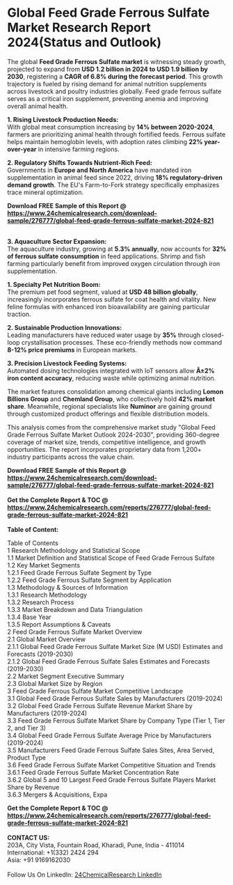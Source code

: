 <h1>Global Feed Grade Ferrous Sulfate Market Research Report 2024(Status and Outlook)</h1><p>The global <strong>Feed Grade Ferrous Sulfate market</strong> is witnessing steady growth, projected to expand from <strong>USD 1.2 billion in 2024 to USD 1.9 billion by 2030</strong>, registering a <strong>CAGR of 6.8% during the forecast period</strong>. This growth trajectory is fueled by rising demand for animal nutrition supplements across livestock and poultry industries globally. Feed grade ferrous sulfate serves as a critical iron supplement, preventing anemia and improving overall animal health.</p><p><strong>1. Rising Livestock Production Needs:</strong><br>
With global meat consumption increasing by <strong>14% between 2020-2024</strong>, farmers are prioritizing animal health through fortified feeds. Ferrous sulfate helps maintain hemoglobin levels, with adoption rates climbing <strong>22% year-over-year</strong> in intensive farming regions.</p><p><strong>2. Regulatory Shifts Towards Nutrient-Rich Feed:</strong><br>
Governments in <strong>Europe and North America</strong> have mandated iron supplementation in animal feed since 2022, driving <strong>18% regulatory-driven demand growth</strong>. The EU's Farm-to-Fork strategy specifically emphasizes trace mineral optimization.</p><div><b>Download FREE Sample of this Report @ 
            <a href="https://www.24chemicalresearch.com/download-sample/276777/global-feed-grade-ferrous-sulfate-market-2024-821">
            https://www.24chemicalresearch.com/download-sample/276777/global-feed-grade-ferrous-sulfate-market-2024-821</a></b></div><br><p><strong>3. Aquaculture Sector Expansion:</strong><br>
The aquaculture industry, growing at <strong>5.3% annually</strong>, now accounts for <strong>32% of ferrous sulfate consumption</strong> in feed applications. Shrimp and fish farming particularly benefit from improved oxygen circulation through iron supplementation.</p><p><strong>1. Specialty Pet Nutrition Boom:</strong><br>
The premium pet food segment, valued at <strong>USD 48 billion globally</strong>, increasingly incorporates ferrous sulfate for coat health and vitality. New feline formulas with enhanced iron bioavailability are gaining particular traction.</p><p><strong>2. Sustainable Production Innovations:</strong><br>
Leading manufacturers have reduced water usage by <strong>35%</strong> through closed-loop crystallisation processes. These eco-friendly methods now command <strong>8-12% price premiums</strong> in European markets.</p><p><strong>3. Precision Livestock Feeding Systems:</strong><br>
Automated dosing technologies integrated with IoT sensors allow <strong>Â±2% iron content accuracy</strong>, reducing waste while optimizing animal nutrition.</p><p>The market features consolidation among chemical giants including <strong>Lomon Billions Group</strong> and <strong>Chemland Group</strong>, who collectively hold <strong>42% market share</strong>. Meanwhile, regional specialists like <strong>Numinor</strong> are gaining ground through customized product offerings and flexible distribution models.</p><p>This analysis comes from the comprehensive market study "Global Feed Grade Ferrous Sulfate Market Outlook 2024-2030", providing 360-degree coverage of market size, trends, competitive intelligence, and growth opportunities. The report incorporates proprietary data from 1,200+ industry participants across the value chain.</p><div><b>Download FREE Sample of this Report @ 
            <a href="https://www.24chemicalresearch.com/download-sample/276777/global-feed-grade-ferrous-sulfate-market-2024-821">
            https://www.24chemicalresearch.com/download-sample/276777/global-feed-grade-ferrous-sulfate-market-2024-821</a></b></div><br><div><b>Get the Complete Report & TOC @ 
            <a href="https://www.24chemicalresearch.com/reports/276777/global-feed-grade-ferrous-sulfate-market-2024-821">
            https://www.24chemicalresearch.com/reports/276777/global-feed-grade-ferrous-sulfate-market-2024-821</a></b></div><br>
            <b>Table of Content:</b><p>Table of Contents<br />
1 Research Methodology and Statistical Scope<br />
1.1 Market Definition and Statistical Scope of Feed Grade Ferrous Sulfate<br />
1.2 Key Market Segments<br />
1.2.1 Feed Grade Ferrous Sulfate Segment by Type<br />
1.2.2 Feed Grade Ferrous Sulfate Segment by Application<br />
1.3 Methodology & Sources of Information<br />
1.3.1 Research Methodology<br />
1.3.2 Research Process<br />
1.3.3 Market Breakdown and Data Triangulation<br />
1.3.4 Base Year<br />
1.3.5 Report Assumptions & Caveats<br />
2 Feed Grade Ferrous Sulfate Market Overview<br />
2.1 Global Market Overview<br />
2.1.1 Global Feed Grade Ferrous Sulfate Market Size (M USD) Estimates and Forecasts (2019-2030)<br />
2.1.2 Global Feed Grade Ferrous Sulfate Sales Estimates and Forecasts (2019-2030)<br />
2.2 Market Segment Executive Summary<br />
2.3 Global Market Size by Region<br />
3 Feed Grade Ferrous Sulfate Market Competitive Landscape<br />
3.1 Global Feed Grade Ferrous Sulfate Sales by Manufacturers (2019-2024)<br />
3.2 Global Feed Grade Ferrous Sulfate Revenue Market Share by Manufacturers (2019-2024)<br />
3.3 Feed Grade Ferrous Sulfate Market Share by Company Type (Tier 1, Tier 2, and Tier 3)<br />
3.4 Global Feed Grade Ferrous Sulfate Average Price by Manufacturers (2019-2024)<br />
3.5 Manufacturers Feed Grade Ferrous Sulfate Sales Sites, Area Served, Product Type<br />
3.6 Feed Grade Ferrous Sulfate Market Competitive Situation and Trends<br />
3.6.1 Feed Grade Ferrous Sulfate Market Concentration Rate<br />
3.6.2 Global 5 and 10 Largest Feed Grade Ferrous Sulfate Players Market Share by Revenue<br />
3.6.3 Mergers & Acquisitions, Expa</p><div><b>Get the Complete Report & TOC @ 
            <a href="https://www.24chemicalresearch.com/reports/276777/global-feed-grade-ferrous-sulfate-market-2024-821">
            https://www.24chemicalresearch.com/reports/276777/global-feed-grade-ferrous-sulfate-market-2024-821</a></b></div><br><b>CONTACT US:</b><br>
            203A, City Vista, Fountain Road, Kharadi, Pune, India - 411014<br>
            International: +1(332) 2424 294<br>
            Asia: +91 9169162030 <br><br>
            Follow Us On LinkedIn: <a href="https://www.linkedin.com/company/24chemicalresearch/">24ChemicalResearch LinkedIn</a>